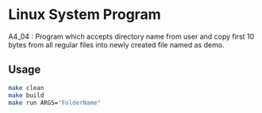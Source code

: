 # Linux System Program
A4_04 : Program which accepts directory name from user and copy first 10 bytes from all regular files into newly created file named as demo.

## Usage
```bash
make clean
make build
make run ARGS="FolderName"
```
